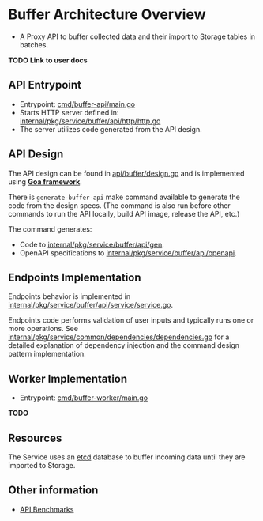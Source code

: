 # Buffer Architecture Overview

- A Proxy API to buffer collected data and their import to Storage tables in batches.

**TODO Link to user docs**

## API Entrypoint

- Entrypoint: [cmd/buffer-api/main.go](../../cmd/buffer-api/main.go)
- Starts HTTP server defined in: [internal/pkg/service/buffer/api/http/http.go](../../internal/pkg/service/buffer/api/http/http.go)
- The server utilizes code generated from the API design.

## API Design

The API design can be found in [api/buffer/design.go](../../api/buffer/design.go) and is implemented using **[Goa framework](https://goa.design/)**.

There is `generate-buffer-api` make command available to generate the code from the design specs. (The command is
also run before other commands to run the API locally, build API image, release the API, etc.)

The command generates:
- Code to [internal/pkg/service/buffer/api/gen](../../internal/pkg/service/buffer/api/gen).
- OpenAPI specifications to [internal/pkg/service/buffer/api/openapi](../../internal/pkg/service/buffer/api/openapi).

## Endpoints Implementation

Endpoints behavior is implemented in [internal/pkg/service/buffer/api/service/service.go](../../internal/pkg/service/buffer/api/service/service.go).

Endpoints code performs validation of user inputs and typically runs one or more operations. 
See [internal/pkg/service/common/dependencies/dependencies.go](../../internal/pkg/service/common/dependencies/dependencies.go)
for a detailed explanation of dependency injection and the command design pattern implementation.

## Worker Implementation

- Entrypoint: [cmd/buffer-worker/main.go](../../cmd/buffer-worker/main.go)

**TODO**

## Resources

The Service uses an [etcd](https://etcd.io/) database to buffer incoming data until they are imported to Storage.

## Other information

- [API Benchmarks](./benchmarks.md)
